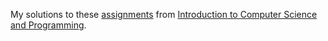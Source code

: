 My solutions to these [assignments][2] from [Introduction to Computer
Science and Programming][1].

[1]: http://ocw.mit.edu/courses/electrical-engineering-and-computer-science/6-00-introduction-to-computer-science-and-programming-fall-2008/
[2]: http://ocw.mit.edu/courses/electrical-engineering-and-computer-science/6-00-introduction-to-computer-science-and-programming-fall-2008/assignments/
